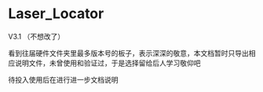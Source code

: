 # Laser_Locator

V3.1 （不想改了）

看到往届硬件文件夹里最多版本号的板子，表示深深的敬意，本文档暂时只导出相应说明文件，未曾使用和验证过，于是选择留给后人学习敬仰吧

待投入使用后在进行进一步文档说明

